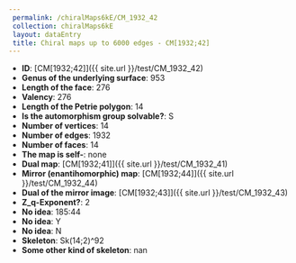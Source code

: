 ```yaml
--- 
 permalink: /chiralMaps6kE/CM_1932_42 
 collection: chiralMaps6kE
 layout: dataEntry
 title: Chiral maps up to 6000 edges - CM[1932;42]
---
```


- **ID**: [CM[1932;42]]({{ site.url }}/test/CM_1932_42)
- **Genus of the underlying surface**: 953
- **Length of the face**: 276
- **Valency**: 276
- **Length of the Petrie polygon**: 14
- **Is the automorphism group solvable?**: S
- **Number of vertices**: 14
- **Number of edges**: 1932
- **Number of faces**: 14
- **The map is self-**: none
- **Dual map**: [CM[1932;41]]({{ site.url }}/test/CM_1932_41)
- **Mirror (enantihomorphic) map**: [CM[1932;44]]({{ site.url }}/test/CM_1932_44)
- **Dual of the mirror image**: [CM[1932;43]]({{ site.url }}/test/CM_1932_43)
- **Z_q-Exponent?**: 2
- **No idea**:  185:44
- **No idea**: Y
- **No idea**: N
- **Skeleton**: Sk(14;2)^92
- **Some other kind of skeleton**: nan
